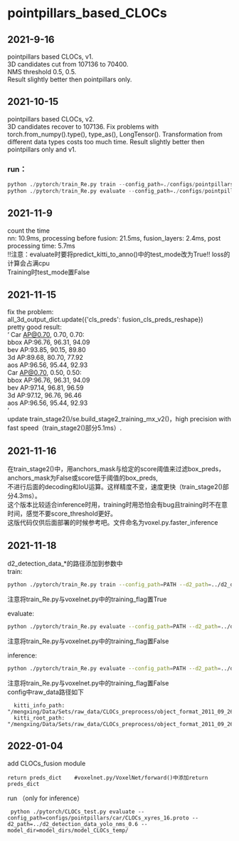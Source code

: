 # pointpillars_based_CLOCs

## 2021-9-16
pointpillars based CLOCs,  v1.   
3D candidates cut from 107136 to 70400.   
NMS threshold 0.5, 0.5.   
Result slightly better then pointpillars only.


## 2021-10-15
pointpillars based CLOCs,  v2.   
3D candidates recover to 107136.
Fix problems with torch.from_numpy().type(), type_as(), LongTensor(). Transformation from different data types costs too much time.
Result slightly better then pointpillars only and v1.  


### run：
```python
python ./pytorch/train_Re.py train --config_path=./configs/pointpillars/car/CLOCs_xyres_16.proto --model_dir=model_dirs/model_dir_CLOCs_temp --pickle_result=True
python ./pytorch/train_Re.py evaluate --config_path=./configs/pointpillars/car/CLOCs_xyres_16.proto --model_dir=model_dirs/model_dir_CLOCs --pickle_result=True/False
```

## 2021-11-9
count the time   
nn: 10.9ms, processing before fusion: 21.5ms, fusion_layers: 2.4ms, post processing time: 5.7ms   
!!注意：evaluate时要将predict_kitti_to_anno()中的test_mode改为True!! loss的计算会占满cpu  
Training时test_mode置False


## 2021-11-15
fix the problem:  
all_3d_output_dict.update({'cls_preds': fusion_cls_preds_reshape})     
pretty good result:   
‘
Car AP@0.70, 0.70, 0.70:  
bbox AP:96.76, 96.31, 94.09  
bev  AP:93.85, 90.15, 89.80  
3d   AP:89.68, 80.70, 77.92  
aos  AP:96.56, 95.44, 92.93  
Car AP@0.70, 0.50, 0.50:  
bbox AP:96.76, 96.31, 94.09  
bev  AP:97.14, 96.81, 96.59  
3d   AP:97.12, 96.76, 96.46  
aos  AP:96.56, 95.44, 92.93  
’  
update train_stage2()/se.build_stage2_training_mx_v2()，high precision with fast speed（train_stage2()部分5.1ms）.  

## 2021-11-16  
在train_stage2()中，用anchors_mask与给定的score阈值来过滤box_preds，anchors_mask为False或score低于阈值的box_preds,  
不进行后面的decoding和IoU运算。这样精度不变，速度更快（train_stage2()部分4.3ms）。  
这个版本比较适合inference时用，training时用恐怕会有bug且training时不在意时间，感觉不要score_threshold更好。  
这版代码仅供后面部署的时候参考吧。文件命名为voxel.py.faster_inference  

## 2021-11-18  
d2_detection_data_*的路径添加到参数中   
train:
```bash
python ./pytorch/train_Re.py train --config_path=PATH --d2_path=../d2_detection_data_yolo_nms_0.6 --model_dir=PATH
``` 
注意将train_Re.py与voxelnet.py中的training_flag置True  

evaluate:
```bash
python ./pytorch/train_Re.py evaluate --config_path=PATH --d2_path=../d2_detection_data_yolo_nms_0.6 --model_dir=PATH
``` 
注意将train_Re.py与voxelnet.py中的training_flag置False  

inference:  
```bash
python ./pytorch/train_Re.py evaluate --config_path=PATH --d2_path=../d2_detection_data_yolo_nms_0.6 --model_dir=PATH --predict_test=True
```
注意将train_Re.py与voxelnet.py中的training_flag置False   
config中raw_data路径如下
```text
  kitti_info_path: "/mengxing/Data/Sets/raw_data/CLOCs_preprocess/object_format_2011_09_26_drive_0001/kitti_infos_test.pkl"
  kitti_root_path: "/mengxing/Data/Sets/raw_data/CLOCs_preprocess/object_format_2011_09_26_drive_0001"
```


## 2022-01-04  
add CLOCs_fusion module  
```text
return preds_dict    #voxelnet.py/VoxelNet/forward()中添加return preds_dict
```
run （only for inference）
```text
 python ./pytorch/CLOCs_test.py evaluate --config_path=configs/pointpillars/car/CLOCs_xyres_16.proto --d2_path=../d2_detection_data_yolo_nms_0.6 --model_dir=model_dirs/model_CLOCs_temp/
```



